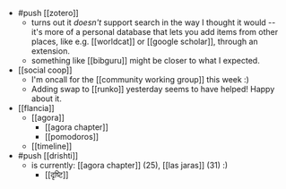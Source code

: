 - #push [[zotero]]
  - turns out it *doesn't* support search in the way I thought it would -- it's more of a personal database that lets you add items from other places, like e.g. [[worldcat]] or [[google scholar]], through an extension.
  - something like [[bibguru]] might be closer to what I expected.
- [[social coop]]
  - I'm oncall for the [[community working group]] this week :)
  - Adding swap to [[runko]] yesterday seems to have helped! Happy about it.
- [[flancia]]
  - [[agora]]
    - [[agora chapter]]
    - [[pomodoros]]
  - [[timeline]]
- #push [[drishti]]
  - is currently: [[agora chapter]] (25), [[las jaras]] (31) :)
    - [[दृष्टि]]

